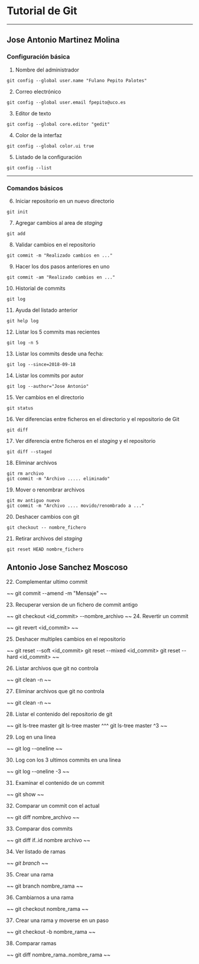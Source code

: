 # Tutorial de Git

---

## Jose Antonio Martinez Molina

### Configuración básica

1. Nombre del administrador

~~~
git config --global user.name "Fulano Pepito Palotes"
~~~

2. Correo electrónico

~~~
git config --global user.email fpepito@uco.es
~~~

3. Editor de texto

~~~
git config --global core.editor "gedit"
~~~

4. Color de la interfaz

~~~
git config --global color.ui true
~~~

5. Listado de la configuración

~~~
git config --list
~~~

---

### Comandos básicos

6. Iniciar repositorio en un nuevo directorio

~~~
git init
~~~

7. Agregar cambios al area de *staging*

~~~
git add
~~~

8. Validar cambios en el repositorio

~~~
git commit -m "Realizado cambios en ..."
~~~

9. Hacer los dos pasos anteriores en uno

~~~
git commit -am "Realizado cambios en ..."
~~~

10. Historial de commits

~~~
git log
~~~

11. Ayuda del listado anterior

~~~
git help log
~~~

12. Listar los 5 commits mas recientes

~~~
git log -n 5
~~~

13. Listar los commits desde una fecha:

~~~
git log --since=2018-09-18
~~~

14. Listar los commits por autor

~~~
git log --author="Jose Antonio"
~~~

15. Ver cambios en el directorio

~~~
git status
~~~

16. Ver diferencias entre ficheros en el directorio y el repositorio de Git

~~~
git diff
~~~

17. Ver diferencia entre ficheros en el *staging* y el repositorio

~~~
git diff --staged
~~~

18. Eliminar archivos

~~~
git rm archivo
git commit -m "Archivo ..... eliminado"
~~~

19. Mover o renombrar archivos

~~~
git mv antiguo nuevo
git commit -m "Archivo .... movido/renombrado a ..."
~~~

20. Deshacer cambios con git

~~~
git checkout -- nombre_fichero
~~~

21. Retirar archivos del *staging*

~~~
git reset HEAD nombre_fichero
~~~

## Antonio Jose Sanchez Moscoso

22. Complementar ultimo commit

~~
git commit --amend -m "Mensaje"
~~

23. Recuperar version de un fichero de commit antigo

~~
git checkout <id_commit> --nombre_archivo
~~
24. Revertir un commit

~~
git revert <id_commit>
~~

25. Deshacer multiples cambios en el repositorio

~~
git reset --soft <id_commit>
git reset --mixed <id_commit>
git reset --hard <id_commit>
~~


26. Listar archivos que git no controla

~~
git clean -n
~~

27. Eliminar archivos que git no controla

~~
git clean -n
~~

28. Listar el contenido del repositorio de git

~~
git ls-tree master
git ls-tree master ^^^
git ls-tree master ^3
~~

29. Log en una linea

~~
git log --oneline
~~

30. Log con los 3 ultimos commits en una linea

~~
git log --oneline -3
~~

31. Examinar el contenido de un commit

~~
git show <id>
~~

32. Comparar un commit con el actual

~~
git diff <id> nombre_archivo
~~

33. Comparar dos commits

~~
git diff if..id nombre archivo
~~

34. Ver listado de ramas

~~
*git branch*
~~

35. Crear una rama

~~
git branch nombre_rama
~~

36. Cambiarnos a una rama

~~
git checkout nombre_rama
~~

37. Crear una rama y moverse en un paso

~~
git checkout -b nombre_rama
~~

38. Comparar ramas

~~
git diff nombre_rama..nombre_rama
~~


